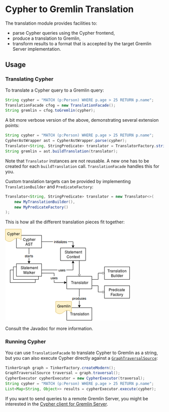 # Cypher to Gremlin Translation

The translation module provides facilities to:
- parse Cypher queries using the Cypher frontend,
- produce a translation to Gremlin,
- transform results to a format that is accepted by the target Gremlin Server implementation.

## Usage

### Translating Cypher

To translate a Cypher query to a Gremlin query:

```java
String cypher = "MATCH (p:Person) WHERE p.age > 25 RETURN p.name";
TranslationFacade cfog = new TranslationFacade();
String gremlin = cfog.toGremlin(cypher);
```

A bit more verbose version of the above, demonstrating several extension points:

```java
String cypher = "MATCH (p:Person) WHERE p.age > 25 RETURN p.name";
CypherAstWrapper ast = CypherAstWrapper.parse(cypher);
Translator<String, StringPredicate> translator = TranslatorFactory.string();
String gremlin = ast.buildTranslation(translator);
```

Note that `Translator` instances are not reusable. A new one has to be created for each `buildTranslation` call. `TranslationFacade` handles this for you.

Custom translation targets can be provided by implementing `TranslationBuilder` and `PredicateFactory`:

```java
Translator<String, StringPredicate> translator = new Translator<>(
    new MyTranslationBuilder(),
    new MyPredicateFactory()
); 
```

This is how all the different translation pieces fit together:

![](assets/translation-module.png)

Consult the Javadoc for more information.

### Running Cypher

You can use `TranslationFacade` to translate Cypher to Gremlin as a string, but you can also execute Cypher directly against a [`GraphTraversalSource`](https://tinkerpop.apache.org/docs/current/reference/#the-graph-process):

```java
TinkerGraph graph = TinkerFactory.createModern();
GraphTraversalSource traversal = graph.traversal();
CypherExecutor cypherExecutor = new CypherExecutor(traversal);
String cypher = "MATCH (p:Person) WHERE p.age > 25 RETURN p.name";
List<Map<String, Object>> results = cypherExecutor.execute(cypher);
```

If you want to send queries to a remote Gremlin Server, you might be interested in the [Cypher client for Gremlin Server](../tinkerpop/cypher-gremlin-server-client).
